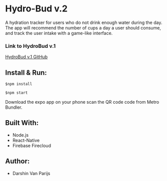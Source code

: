 # Hydro-Bud v.2

A hydration tracker for users who do not drink enough water during the day. The app will recommend the number of cups a day a user should consume, and track the user intake with a game-like interface.

### Link to HydroBud v.1

<a href="https://github.com/thats-so-ravenclaw/grace-shopper/">HydroBud v.1 GitHub</a>

## Install & Run:

`$npm install`

`$npm start`

Download the expo app on your phone scan the QR code code from Metro Bundler.

## Built With:

- Node.js
- React-Native
- Firebase Firecloud

## Author:

- Darshin Van Parijs
